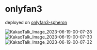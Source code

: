 # onlyfan3

deployed on [onlyfan3-spheron](https://onlyfan3-ee740c.spheron.app)


![KakaoTalk_Image_2023-06-19-00-07-28](https://github.com/M-B-G-A/onlyfan3/assets/7679722/4b10db93-40f9-4c69-908e-9ca4d51cb679)
![KakaoTalk_Image_2023-06-19-00-07-30](https://github.com/M-B-G-A/onlyfan3/assets/7679722/af84035b-522e-4f91-92f7-13b118f166df)
![KakaoTalk_Image_2023-06-19-00-07-32](https://github.com/M-B-G-A/onlyfan3/assets/7679722/9457bccf-e6d2-4fb2-9d3c-676f1fc097af)